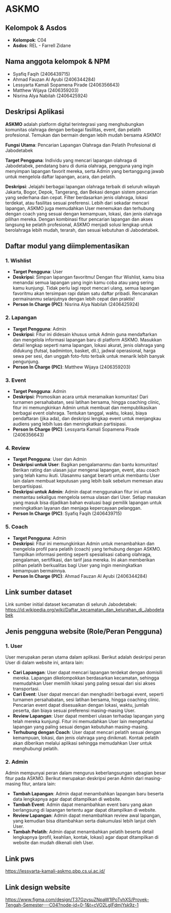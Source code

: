 # ASKMO

## Kelompok & Asdos
- **Kelompok**: C04
- **Asdos**: REL - Farrell Zidane

## Nama anggota kelompok & NPM
- Syafiq Faqih (2406439715)
- Ahmad Fauzan Al Ayubi (2406344284)
- Lessyarta Kamali Sopamena Pirade (2406356643)
- Matthew Wijaya (2406359203)
- Nisrina Alya Nabilah (2406425924)

## Deskripsi Aplikasi
**ASKMO** adalah platform digital terintegrasi yang menghubungkan komunitas olahraga dengan berbagai fasilitas, event, dan pelatih profesional. Temukan dan bermain dengan lebih mudah bersama ASKMO!

**Fungsi Utama**: Pencarian Lapangan Olahraga dan Pelatih Profesional di Jabodetabek

**Target Pengguna**: Individu yang mencari lapangan olahraga di Jabodetabek, pendatang baru di dunia olahraga, pengguna yang ingin menyimpan lapangan favorit mereka, serta Admin yang bertanggung jawab untuk mengelola daftar lapangan, acara, dan pelatih.

**Deskripsi**: Jelajahi berbagai lapangan olahraga terbaik di seluruh wilayah Jakarta, Bogor, Depok, Tangerang, dan Bekasi dengan sistem pencarian yang sederhana dan cepat. Filter berdasarkan jenis olahraga, lokasi terdekat, atau fasilitas sesuai preferensi. Lebih dari sekadar mencari lapangan, ASKMO juga memudahkan User menemukan dan terhubung dengan coach yang sesuai dengan kemampuan, lokasi, dan jenis olahraga pilihan mereka. Dengan kombinasi fitur pencarian lapangan dan akses langsung ke pelatih profesional, ASKMO menjadi solusi lengkap untuk berolahraga lebih mudah, terarah, dan sesuai kebutuhan di Jabodetabek.

## Daftar modul yang diimplementasikan
### 1. Wishlist
- **Target Pengguna**: User
- **Deskripsi**: Simpan lapangan favoritmu! Dengan fitur Wishlist, kamu bisa menandai semua lapangan yang ingin kamu coba atau yang sering kamu kunjungi. Tidak perlu lagi repot mencari ulang, semua lapangan favoritmu akan tersimpan rapi dalam satu daftar pribadi. Rencanakan permainanmu selanjutnya dengan lebih cepat dan praktis!
- **Person In Charge (PIC)**: Nisrina Alya Nabilah (2406425924)

### 2. Lapangan
- **Target Pengguna**: Admin
- **Deskripsi**: Fitur ini didesain khusus untuk Admin guna mendaftarkan dan mengelola informasi lapangan baru di platform ASKMO. Masukkan detail lengkap seperti nama lapangan, lokasi akurat, jenis olahraga yang didukung (futsal, badminton, basket, dll.), jadwal operasional, harga sewa per sesi, dan unggah foto-foto terbaik untuk menarik lebih banyak pengunjung.
- **Person In Charge (PIC)**: Matthew Wijaya (2406359203)

### 3. Event
- **Target Pengguna**: Admin
- **Deskripsi**: Promosikan acara untuk meramaikan komunitas! Dari turnamen persahabatan, sesi latihan bersama, hingga coaching clinic, fitur ini memungkinkan Admin untuk membuat dan mempublikasikan berbagai event olahraga. Tentukan tanggal, waktu, lokasi, biaya pendaftaran (jika ada), dan deskripsi lengkap event untuk menjangkau audiens yang lebih luas dan meningkatkan partisipasi.
- **Person In Charge (PIC)**: Lessyarta Kamali Sopamena Pirade (2406356643)

### 4. Review
- **Target Pengguna**: User dan Admin
- **Deskripsi untuk User**: Bagikan pengalamanmu dan bantu komunitas! Berikan rating dan ulasan jujur mengenai lapangan, event, atau coach yang telah kamu ikuti. Ulasanmu sangat berarti untuk membantu User lain dalam membuat keputusan yang lebih baik sebelum memesan atau berpartisipasi.
- **Deskripsi untuk Admin**: Admin dapat menggunakan fitur ini untuk memantau sekaligus mengelola semua ulasan dari User. Setiap masukan yang masuk bisa dijadikan bahan evaluasi bagi pemilik lapangan untuk meningkatkan layanan dan menjaga kepercayaan pelanggan.
- **Person In Charge (PIC)**: Syafiq Faqih (2406439715)

### 5. Coach
- **Target Pengguna**: Admin
- **Deskripsi**: Fitur ini memungkinkan Admin untuk menambahkan dan mengelola profil para pelatih (coach) yang terhubung dengan ASKMO. Tampilkan informasi penting seperti spesialisasi cabang olahraga, pengalaman, sertifikasi, dan tarif jasa mereka. Ini akan memberikan pilihan pelatih berkualitas bagi User yang ingin meningkatkan kemampuan bermainnya.
- **Person In Charge (PIC)**: Ahmad Fauzan Al Ayubi (2406344284)


## Link sumber dataset
Link sumber initial dataset kecamatan di seluruh Jabodetabek: https://id.wikipedia.org/wiki/Daftar_kecamatan_dan_kelurahan_di_Jabodetabek

## Jenis pengguna website (Role/Peran Pengguna)
### 1. User
User merupakan peran utama dalam aplikasi. Berikut adalah deskripsi peran User di dalam website ini, antara lain:
- **Cari Lapangan**: User dapat mencari lapangan terdekat dengan domisili mereka. Lapangan dikelompokkan berdasarkan kecamatan, sehingga memudahkan User memilih lokasi yang paling sesuai dari sisi akses transportasi.
- **Cari Event**: User dapat mencari dan menghadiri berbagai event, seperti turnamen persahabatan, sesi latihan bersama, hingga coaching clinic. Pencarian event dapat disesuaikan dengan lokasi, waktu, jumlah peserta, dan biaya sesuai preferensi masing-masing User.
- **Review Lapangan**: User dapat memberi ulasan terhadap lapangan yang telah mereka kunjungi. Fitur ini memudahkan User lain mengetahui lapangan yang paling sesuai dengan kebutuhan masing-masing.
- **Terhubung dengan Coach**: User dapat mencari pelatih sesuai dengan kemampuan, lokasi, dan jenis olahraga yang dinikmati. Kontak pelatih akan diberikan melalui aplikasi sehingga memudahkan User untuk menghubungi pelatih.

### 2. Admin
Admin mempunyai peran dalam mengurus keberlangsungan sebagian besar fitur pada ASKMO. Berikut merupakan deskripsi peran Admin dari masing-masing fitur, antara lain:
- **Tambah Lapangan**: Admin dapat menambahkan lapangan baru beserta data lengkapnya agar dapat ditampilkan di website.
- **Tambah Event**: Admin dapat menambahkan event baru yang akan berlangsung di lapangan tertentu agar dapat ditampilkan di website.
- **Review Lapangan**: Admin dapat menambahkan review awal lapangan, yang kemudian bisa ditambahkan serta diakumulasi lebih lanjut oleh User.
- **Tambah Pelatih**: Admin dapat menambahkan pelatih beserta detail lengkapnya (profil, keahlian, kontak, lokasi) agar dapat ditampilkan di website dan mudah dikenali oleh User.

## Link pws
https://lessyarta-kamali-askmo.pbp.cs.ui.ac.id/

## Link design website
https://www.figma.com/design/T37GzvsuZNpaW1lPoTyhXS/Proyek-Tengah-Semester---C04?node-id=0-1&t=cVO2LgIFdmjYsk9z-1


